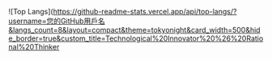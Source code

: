![Top Langs](https://github-readme-stats.vercel.app/api/top-langs/?username=您的GitHub用戶名&langs_count=8&layout=compact&theme=tokyonight&card_width=500&hide_border=true&custom_title=Technological%20Innovator%20%26%20Rational%20Thinker


